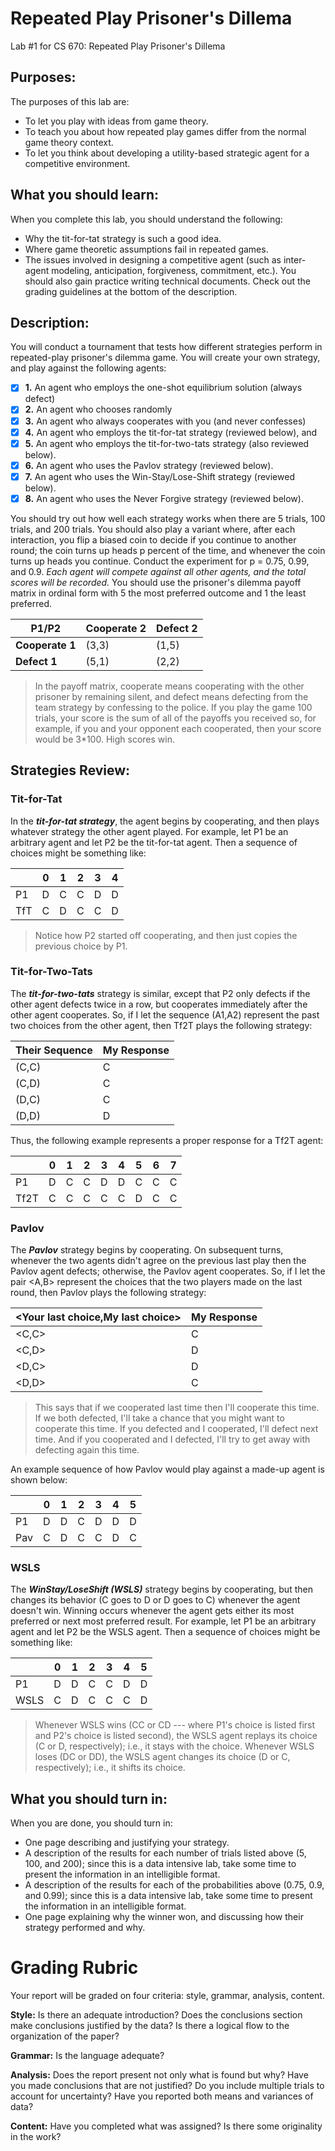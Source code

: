 # Repeated Play Prisoner's Dillema
Lab #1 for CS 670: Repeated Play Prisoner's Dillema


## Purposes:
The purposes of this lab are:
- To let you play with ideas from game theory.
- To teach you about how repeated play games differ from the normal game theory context.
- To let you think about developing a utility-based strategic agent for a competitive environment.

## What you should learn:
When you complete this lab, you should understand the following:
- Why the tit-for-tat strategy is such a good idea.
- Where game theoretic assumptions fail in repeated games.
- The issues involved in designing a competitive agent (such as inter-agent modeling, anticipation, forgiveness, commitment, etc.).
You should also gain practice writing technical documents.  Check out the grading guidelines at the bottom of the description.

##  Description:
You will conduct a tournament that tests how different strategies perform in repeated-play prisoner's dilemma game.  You will create your own strategy, and play against the following agents:

- [x] **1.** An agent who employs the one-shot equilibrium solution (always defect)
- [x] **2.** An agent who chooses randomly
- [x] **3.** An agent who always cooperates with you (and never confesses)
- [x] **4.** An agent who employs the tit-for-tat strategy (reviewed below), and
- [x] **5.** An agent who employs the tit-for-two-tats strategy (also reviewed below).
- [x] **6.** An agent who uses the Pavlov strategy (reviewed below).
- [x] **7.** An agent who uses the Win-Stay/Lose-Shift strategy (reviewed below).
- [x] **8.** An agent who uses the Never Forgive strategy (reviewed below).

You should try out how well each strategy works when there are 5 trials, 100 trials, and 200 trials.  You should also play a variant where, after each interaction, you flip a biased coin to decide if you continue to another round; the coin turns up heads p percent of the time, and whenever the coin turns up heads you continue.  Conduct the experiment for p = 0.75, 0.99, and 0.9. *Each agent will compete against all other agents, and the total scores will be recorded.*  You should use the prisoner's dilemma payoff matrix in ordinal form with 5 the most preferred outcome and 1 the least preferred.

| P1/P2           | Cooperate 2 | Defect 2 |
| --------------- | ----------- | -------- |
| **Cooperate 1** | (3,3)       | (1,5)    |
| **Defect 1**    | (5,1)       | (2,2)    |

> In the payoff matrix, cooperate means cooperating with the other prisoner by remaining silent, and defect means defecting from the team strategy by confessing to the police.  If you play the game 100 trials, your score is the sum of all of the payoffs you received so, for example,  if you and your opponent each cooperated, then your score would be 3*100.  High scores win.

## Strategies Review:
### Tit-for-Tat
In the **_tit-for-tat strategy_**, the agent begins by cooperating, and then plays whatever strategy the other agent played.  For example, let P1 be an arbitrary agent and let P2 be the tit-for-tat agent.  Then a sequence of choices might be something like:

|   | 0 | 1 | 2 | 3 | 4 |
|---|---|---|---|---|---|
|P1 | D | C | C | D | D |
|TfT| C | D | C | C | D |

> Notice how P2 started off cooperating, and then just copies the previous choice by P1.

### Tit-for-Two-Tats
The **_tit-for-two-tats_** strategy is similar, except that P2 only defects if the other agent defects twice in a row, but cooperates immediately after the other agent cooperates.  So, if I let the sequence (A1,A2) represent the past two choices from the other agent, then Tf2T plays the following strategy:

| Their Sequence | My Response |
| --- | --- |
| (C,C) | C |
| (C,D) | C |
| (D,C) | C |
| (D,D) | D |

Thus, the following example represents a proper response for a Tf2T agent:

| |  0 |  1 |  2 |  3 |  4 |  5 | 6 | 7 |
|---|---|---|---|---|---|---|---|---|
| P1 | D | C | C |  D | D | C | C | C | 
| Tf2T | C | C | C |  C | C |  D | C | C |  


### Pavlov
The **_Pavlov_** strategy begins by cooperating.  On subsequent turns, whenever the two agents didn't agree on the previous last play then the Pavlov agent defects; otherwise, the Pavlov agent cooperates.   So, if I let the pair <A,B> represent the choices that the two players made on the last round, then Pavlov plays the following strategy:

| <Your last choice,My last choice> | My Response |
| --- | --- |
| <C,C> | C |
| <C,D> | D |
| <D,C> | D |
| <D,D> | C |

> This says that if we cooperated last time then I'll cooperate this time.  If we both defected, I'll take a chance that you might want to cooperate this time.  If you defected and I cooperated, I'll defect next time.  And if you cooperated and I defected, I'll try to get away with defecting again this time. 

An example sequence of how Pavlov would play against a made-up agent is shown below:

|   | 0 | 1 | 2 | 3 | 4 | 5 |
|---|---|---|---|---|---|---|
|P1 | D | D | C | D | D | D |
|Pav| C | D | C | C | D | C |

### WSLS
The **_WinStay/LoseShift (WSLS)_** strategy begins by cooperating, but then changes its behavior (C goes to D or D goes to C) whenever the agent doesn't win.  Winning occurs whenever the agent gets either its most preferred or next most preferred result.  For example, let P1 be an arbitrary agent and let P2 be the WSLS agent.  Then a sequence of choices might be something like:

|    | 0 | 1 | 2 | 3 | 4 | 5 |
|--- |---|---|---|---|---|---|
|P1  | D | D | C | C | D | D |
|WSLS| C | D | C | C | C | D |

> Whenever WSLS wins (CC or CD --- where P1's choice is listed first and P2's choice is listed second), the WSLS agent replays its choice (C or D, respectively); i.e., it stays with the choice.  Whenever WSLS loses (DC or DD), the WSLS agent changes its choice (D or C, respectively); i.e., it shifts its choice.

## What you should turn in:
When you are done, you should turn in:
- One page describing and justifying your strategy.
- A description of the results for each number of trials listed above (5, 100, and 200); since this is a data intensive lab, take some time to present the information in an intelligible format.
- A description of the results for each of the probabilities above (0.75, 0.9, and 0.99); since this is a data intensive lab, take some time to present the information in an intelligible format.
- One page explaining why the winner won, and discussing how their strategy performed and why.
 

# Grading Rubric
Your report will be graded on four criteria: style, grammar, analysis, content.

**Style:** Is there an adequate introduction? Does the conclusions section make conclusions justified by the data? Is there a logical flow to the organization of the paper?

**Grammar:** Is the language adequate?

**Analysis:** Does the report present not only what is found but why? Have you made conclusions that are not justified? Do you include multiple trials to account for uncertainty? Have you reported both means and variances of data?

**Content:** Have you completed what was assigned? Is there some originality in the work?
